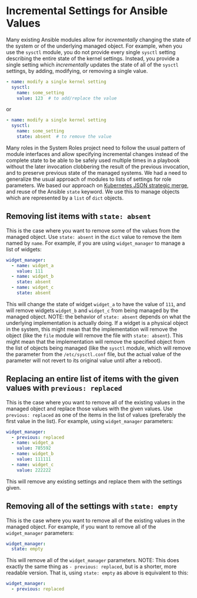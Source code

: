 # Incremental Settings for Ansible Values

Many existing Ansible modules allow for *incrementally* changing the state of
the system or of the underlying managed object.  For example, when you use the
`sysctl` module, you do not provide every single `sysctl` setting describing
the entire state of the kernel settings.  Instead, you provide a single
setting which *incrementally* updates the state of all of the `sysctl`
settings, by adding, modifying, or removing a single value.
```yaml
- name: modify a single kernel setting
  sysctl:
    name: some_setting
    value: 123  # to add/replace the value
```
or
```yaml
- name: modify a single kernel setting
  sysctl:
    name: some_setting
    state: absent  # to remove the value
```
Many roles in the System Roles project need to follow the usual pattern of
module interfaces and allow specifying incremental changes instead of the
complete state to be able to be safely used multiple times in a playbook
without the later invocation clobbering the result of the previous invocation,
and to preserve previous state of the managed systems.  We had a need to
generalize the usual approach of modules to lists of settings for role
parameters.  We based our approach on
[Kubernetes JSON strategic merge](https://stupefied-goodall-e282f7.netlify.app/contributors/devel/strategic-merge-patch/),
and reuse of the Ansible `state` keyword.  We use this to manage objects which
are represented by a `list` of `dict` objects.

## Removing list items with `state: absent`

This is the case where you want to remove some of the values from the managed
object. Use `state: absent` in the `dict` value to remove the item named by
`name`. For example, if you are using `widget_manager` to manage a list of
widgets:
```yaml
widget_manager:
  - name: widget_a
    value: 111
  - name: widget_b
    state: absent
  - name: widget_c
    state: absent
```
This will change the state of widget `widget_a` to have the value of `111`,
and will remove widgets `widget_b` and `widget_c` from being managed by the
managed object.  NOTE: the behavior of `state: absent` depends on what the
underlying implementation is actually doing.  If a widget is a physical
object in the system, this might mean that the implementation will remove the
object (like the `file` module will remove the file with `state: absent`).
This might mean that the implementation will remove the specified object from
the list of objects being managed (like the `sysctl` module, which will remove
the parameter from the `/etc/sysctl.conf` file, but the actual value of the
parameter will not revert to its original value until after a reboot).

## Replacing an entire list of items with the given values with `previous: replaced`

This is the case where you want to remove all of the existing values in the
managed object and replace those values with the given values.  Use
`previous: replaced` as one of the items in the list of values (preferably
the first value in the list).  For example, using `widget_manager` parameters:
```yaml
widget_manager:
  - previous: replaced
  - name: widget_a
    value: 785592
  - name: widget_b
    value: 111111
  - name: widget_c
    value: 222222
```
This will remove any existing settings and replace them with the settings given.

## Removing all of the settings with `state: empty`

This is the case where you want to remove all of the existing values in the
managed object.  For example, if you want to remove all of the
`widget_manager` parameters:
```yaml
widget_manager:
  state: empty
```
This will remove all of the `widget_manager` parameters.  NOTE: This does
exactly the same thing as `- previous: replaced`, but is a shorter, more
readable version.  That is, using `state: empty` as above is equivalent to
this:
```yaml
widget_manager:
  - previous: replaced
```
